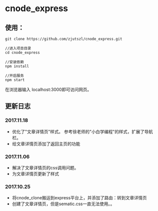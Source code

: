 # cnode_express

## 使用：

```
git clone https://github.com/zjutszl/cnode_express.git

//进入项目目录
cd cnode_express

//安装依赖
npm install

//开启服务
npm start
```
在浏览器输入 localhost:3000即可访问网页。


## 更新日志

### 2017.11.18

* 优化了"文章详情页"样式。 参考徐老师的"小白学编程"的样式，扩展了导航栏。
* 给文章详情页添加了返回主页的功能

### 2017.11.06

* 解决了文章详情页的css调用问题。
* 为文章详情页更新了样式

### 2017.10.25

* 将cnode_clone搬运到express平台上，并添加了路由：转到文章详情页
* 创建了文章详情页，但是sematic.css一直无法使用。。


